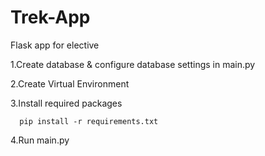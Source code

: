 # Trek-App
Flask app for elective

1.Create database & configure database settings in main.py

2.Create Virtual Environment

3.Install required packages
      
      pip install -r requirements.txt
      
4.Run main.py
